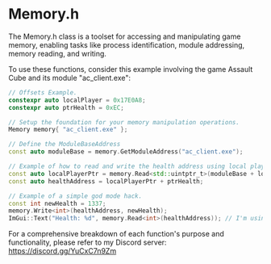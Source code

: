 # Memory.h
The Memory.h class is a toolset for accessing and manipulating game memory, enabling tasks like process identification, module addressing, memory reading, and writing.

To use these functions, consider this example involving the game Assault Cube and its module "ac_client.exe":

```c++
// Offsets Example.
constexpr auto localPlayer = 0x17E0A8;
constexpr auto ptrHealth = 0xEC;

// Setup the foundation for your memory manipulation operations.
Memory memory{ "ac_client.exe" };

// Define the ModuleBaseAddress
const auto moduleBase = memory.GetModuleAddress("ac_client.exe");

// Example of how to read and write the health address using local player and an offset to the health value:
const auto localPlayerPtr = memory.Read<std::uintptr_t>(moduleBase + localPlayer);
const auto healthAddress = localPlayerPtr + ptrHealth;

// Example of a simple god mode hack.
const int newHealth = 1337;
memory.Write<int>(healthAddress, newHealth);
ImGui::Text("Health: %d", memory.Read<int>(healthAddress)); // I'm using the ImGui Framework to display the value stored in the health address, but you can use std::cout if you prefer.
```

For a comprehensive breakdown of each function's purpose and functionality, please refer to my Discord server: https://discord.gg/YuCxC7n9Zm
